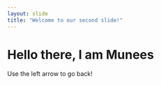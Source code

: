 ```yaml
---
layout: slide
title: "Welcome to our second slide!"
---
```

<h1>Hello there, I am Munees</h1>
Use the left arrow to go back!

